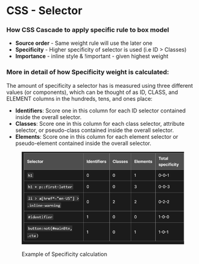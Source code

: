 # CSS - Selector

### How CSS Cascade to apply specific rule to box model

* **Source order** - Same weight rule will use the later one
* **Specificity** - Higher specificity of selector is used (i.e ID > Classes)
* **Importance** - inline style & !important - given highest weight

### More in detail of how Specificity weight is calculated:

The amount of specificity a selector has is measured using three different values (or components), which can be thought of as ID, CLASS, and ELEMENT columns in the hundreds, tens, and ones place:

* **Identifiers**: Score one in this column for each ID selector contained inside the overall selector.
* **Classes**: Score one in this column for each class selector, attribute selector, or pseudo-class contained inside the overall selector.
* **Elements**: Score one in this column for each element selector or pseudo-element contained inside the overall selector.

<figure><img src="../../../.gitbook/assets/Speci.png" alt=""><figcaption><p>Example of Specificity calculation</p></figcaption></figure>

